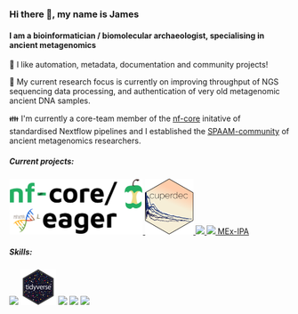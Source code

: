 ### Hi there 👋, my name is James
#### I am a bioinformatician / biomolecular archaeologist, specialising in ancient metagenomics

🤖 I like automation, metadata, documentation and community projects! 

🧬 My current research focus is currently on improving throughput of NGS sequencing data processing, and authentication of very old metagenomic ancient DNA samples.

👪 I'm currently a core-team member of the [nf-core](https://nf-co.re) initative of standardised Nextflow pipelines and I established the [SPAAM-community](spaam-community.github.io) of ancient metagenomics researchers.

##### Current projects:

<p display: inline vertical-align: middle;>
<a href="https://github.com/nf-core/eager"><img src="https://github.com/nf-core/eager/blob/master/docs/images/nf-core_eager_logo_outline_drop.png" height=100> 
<a href="https://github.com/jfy133/cuperdec"><img src="https://github.com/jfy133/cuperdec/blob/master/man/figures/cuperdec_logo.png" height=100> 
<a href="https://github.com/SPAAM-community/AncientMetagenomeDir"><img src="https://github.com/SPAAM-community/AncientMetagenomeDir/raw/master/assets/images/spaam-AncientMetagenomeDir_socialmedia.png" height=100> 
<a href="https://barebonesbash.github.io/"><img src="https://github.com/BareBonesBash/barebonesbash.github.io/raw/master/_images/BareBonesBash_Icon.png" height=100>
  <a href="https://github.com/jfy133/MEx-IPA">MEx-IPA</a> 
</p>
 
##### Skills:

<p display: inline>
  <img src="https://www.r-project.org/logo/Rlogo.svg" height=64> 
  <img src="https://github.com/tidyverse/tidyverse/raw/master/pkgdown/favicon/apple-touch-icon-120x120.png" height=64> 
  <img src="https://github.com/nextflow-io/trademark/raw/master/nextflow2014_no-bg.png" height=64> 
  <img src="https://github.com/odb/official-bash-logo/raw/master/assets/Logos/Identity/PNG/BASH_logo-transparent-bg-color.png" height=64 > 
  <img src="https://git-scm.com/images/logos/1color-orange-lightbg@2x.png" height=64> 
</p>




